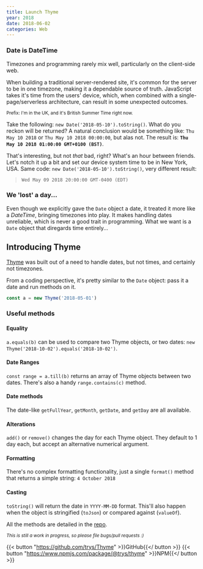 ```yaml
---
title: Launch Thyme
year: 2018
date: 2018-06-02
categories: Web
---
```


### Date is DateTime

Timezones and programming rarely mix well, particularly on the client-side web.

When building a traditional server-rendered site, it's common for the server to be in one timezone, making it a dependable source of truth. JavaScript takes it's time from the users' device, which, when combined with a single-page/serverless architecture, can result in some unexpected outcomes.

<small>Prefix: I'm in the UK, and it's British Summer Time right now.</small>

Take the following: `new Date('2018-05-10').toString()`. What do you reckon will be returned? A natural conclusion would be something like: `Thu May 10 2018` or `Thu May 10 2018 00:00:00`, but alas not. The result is: **`Thu May 10 2018 01:00:00 GMT+0100 (BST)`**.

That's interesting, but not _that_ bad, right? What's an hour between friends. Let's notch it up a bit and set our device system time to be in New York, USA. Same code: `new Date('2018-05-10').toString()`, very different result:

> `Wed May 09 2018 20:00:00 GMT-0400 (EDT)`

### We 'lost' a day...

Even though we explicitly gave the `Date` object a date, it treated it more like a _DateTime_, bringing timezones into play. It makes handling dates unreliable, which is never a good trait in programming. What we want is a `Date` object that diregards time entirely...


## Introducing Thyme

[Thyme](https://github.com/trys/Thyme) was built out of a need to handle dates, but not times, and certainly not timezones. 

From a coding perspective, it's pretty similar to the `Date` object: pass it a date and run methods on it.

```js
const a = new Thyme('2018-05-01')
```

### Useful methods

#### Equality
`a.equals(b)` can be used to compare two Thyme objects, or two dates: `new Thyme('2018-10-02').equals('2018-10-02')`.

#### Date Ranges
`const range = a.till(b)` returns an array of Thyme objects between two dates. There's also a handy `range.contains(c)` method.

#### Date methods
The date-like `getFullYear`, `getMonth`, `getDate`, and `getDay` are all available.

#### Alterations
`add()` or `remove()` changes the day for each Thyme object. They default to 1 day each, but accept an alternative numerical argument.

#### Formatting
There's no complex formatting functionality, just a single `format()` method that returns a simple string: `4 October 2018`

#### Casting
`toString()` will return the date in `YYYY-MM-DD` format. This'll also happen when the object is stringified (`toJson`) or compared against (`valueOf`).

All the methods are detailed in the [repo](https://github.com/trys/Thyme).

<small>_This is still a work in progress, so please file bugs/pull requests :)_</small>

{{< button "https://github.com/trys/Thyme" >}}GitHub{{</ button >}} {{< button "https://www.npmjs.com/package/@trys/thyme" >}}NPM{{</ button >}}
